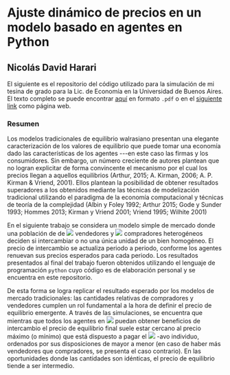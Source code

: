 # Ajuste dinámico de precios en un modelo basado en agentes en Python

## Nicolás David Harari

El siguiente es el repositorio del código utilizado para la simulación de mi tesina de grado para la Lic. de Economía en la Universidad de Buenos Aires. El texto completo se puede encontrar [aquí](https://github.com/ndharari/MarketSimulation/tree/master/Tesis) en formato `.pdf` o en el [siguiente link](https://ndharari.github.io/MarketSimulation/) como página web. 

###  Resumen

Los modelos tradicionales de equilibrio walrasiano presentan una elegante caracterización de los valores de equilibrio que puede tomar una economía dado las características de los agentes ---en este caso las firmas y los consumidores. Sin embargo, un número creciente de autores plantean que no logran explicitar de forma convincente el mecanismo por el cual los precios llegan a aquellos equilibrios (Arthur, 2015; A. Kirman, 2006; A. P. Kirman & Vriend, 2001). Ellos plantean la posibilidad de obtener resultados superadores a los obtenidos mediante las técnicas de modelización tradicional utilizando el paradigma de la economía computacional y técnicas de teoría de la complejidad (Albin y Foley 1992; Arthur 2015; Gode y Sunder 1993; Hommes 2013; Kirman y Vriend 2001; Vriend 1995; Wilhite 2001)

En el siguiente trabajo se considera un modelo simple de mercado donde una población de de <img src="https://render.githubusercontent.com/render/math?math=n"> vendedores y <img src="https://render.githubusercontent.com/render/math?math=m"> compradores heterogéneos deciden si intercambiar o no una única unidad de un bien homogéneo.  El precio de intercambio se actualiza periodo a periodo, conforme los agentes renuevan sus precios esperados para cada periodo. Los resultados presentados al final del trabajo fueron obtenidos utilizando el lenguaje de programación `python` cuyo código es de elaboración personal y se encuentra en este repositorio.

De esta forma se logra replicar el resultado esperado por los modelos de mercado tradicionales: las cantidades relativas de compradores y vendedores cumplen un rol fundamental a la hora de definir el precio de equilibrio emergente. A través de las simulaciones, se encuentra que mientras que todos los agentes en <img src="https://render.githubusercontent.com/render/math?math=t_0"> puedan obtener beneficios de intercambio el precio de equilibrio final suele estar cercano al precio máximo (o mínimo) que está dispuesto a pagar el <img src="https://render.githubusercontent.com/render/math?math=|n-m|"> -avo individuo, ordenados por sus disposiciones de mayor a menor (en caso de haber más vendedores que compradores, se presenta el caso contrario). En las oportunidades donde las cantidades son idénticas, el precio de equilibrio tiende a ser intermedio.

